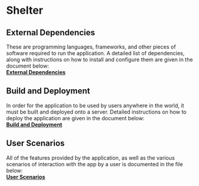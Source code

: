 # Shelter

## External Dependencies
These are programming languages, frameworks, and other pieces of software required to run the application. A detailed list of dependencies, along with instructions on how to install and configure them are given in the document below:  
[**External Dependencies**](documentation/External_Dependencies.md)

## Build and Deployment
In order for the application to be used by users anywhere in the world, it must be built and deployed onto a server. Detailed instructions on how to deploy the application are given in the document below:  
[**Build and Deployment**](documentation/Build_And_Deployment.md)

## User Scenarios
All of the features provided by the application, as well as the various scenarios of interaction with the app by a user is documented in the file below:  
[**User Scenarios**](documentation/User_Scenarios.md)
